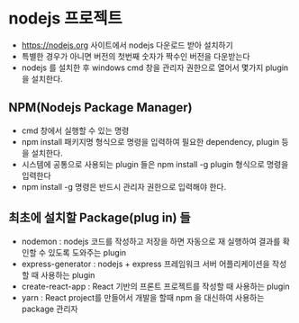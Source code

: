 # nodejs 프로젝트

- https://nodejs.org 사이트에서 nodejs 다운로드 받아 설치하기
- 특별한 경우가 아니면 버전의 첫번째 숫자가 짝수인 버전을 다운받는다
- nodejs 를 설치한 후 windows cmd 창을 관리자 권한으로 열어서 몇가지 plugin을 설치한다.

## NPM(Nodejs Package Manager)

- cmd 창에서 실행할 수 있는 명령
- npm install 패키지명 형식으로 명령을 입력하여 필요한 dependency, plugin 등을 설치한다.
- 시스템에 공통으로 사용되는 plugin 들은 npm install -g plugin 형식으로 명령을 입력한다
- npm install -g 명령은 반드시 관리자 권한으로 입력해야 한다.

## 최초에 설치할 Package(plug in) 들

- nodemon : nodejs 코드를 작성하고 저장을 하면 자동으로 재 실행하여 결과를 확인할 수 있도록 도와주는 plugin
- express-generator : nodejs + express 프레임워크 서버 어플리케이션을 작성할 때 사용하는 plugin
- create-react-app : React 기반의 프론트 프로젝트를 작성할 때 사용하는 plugin
- yarn : React project를 만들어서 개발을 할때 npm 을 대신하여 사용하는 package 관리자

